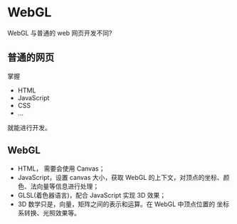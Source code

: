 # WebGL

WebGL 与普通的 web 网页开发不同?

## 普通的网页

掌握

- HTML
- JavaScript 
- CSS
- ...

就能进行开发。

## WebGL 

- HTML， 需要会使用 Canvas；
- JavaScript，设置 canvas 大小，获取 WebGL 的上下文，对顶点的坐标、颜色、法向量等信息进行处理；
- GLSL(着色器语言)，配合 JavaScript 实现 3D 效果；
- 3D 数学只是，向量，矩阵之间的表示和运算。在 WebGL 中顶点位置的 坐标系转换、光照效果等。